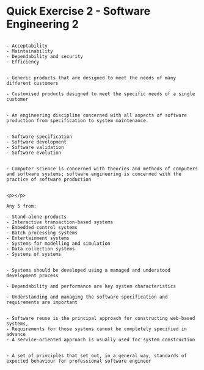 # Quick Exercise 2 - Software Engineering 2

~~~admonish question collapsible=true title='What are the essential attributes of good software?'

- Acceptability
- Maintainability
- Dependability and security
- Efficiency

~~~

<p></p>

~~~admonish question collapsible=true title='What are the two fundamental types of software products?'

- Generic products that are designed to meet the needs of many different customers 

- Customised products designed to meet the specific needs of a single customer

~~~

<p></p>

~~~admonish question collapsible=true title='What is software engineering?</summary'

- An engineering discipline concerned with all aspects of software production from specification to system maintenance.

~~~

<p></p>

~~~admonish question collapsible=true title='What are the four fundamental activities in software processes?'

- Software specification
- Software development
- Software validation
- Software evolution

~~~

<p></p>

~~~admonish question collapsible=true title='What is the distinction between computer science and software engineering?'

- Computer science is concerned with theories and methods of computers and software systems; software engineering is concerned with the practice of software production

~~~

<p></p>

~~~admonish question collapsible=true title='List 5 different types of software applications.'

<p></p>

Any 5 from:

- Stand-alone products
- Interactive transaction-based systems
- Embedded control systems
- Batch processing systems
- Entertainment systems
- Systems for modelling and simulation
- Data collection systems
- Systems of systems

~~~

<p></p>

~~~admonish question collapsible=true title='What software engineering fundamentals apply to all types of software systems?'

- Systems should be developed using a managed and understood development process

- Dependability and performance are key system characteristics

- Understanding and managing the software specification and requirements are important

~~~

<p></p>

~~~admonish question collapsible=true title='What are three key characteristics of the engineering of web-based software engineering?'

- Software reuse is the principal approach for constructing web-based systems, 
- Requirements for those systems cannot be completely specified in advance
- A service-oriented approach is usually used for system construction

~~~

<p></p>

~~~admonish question collapsible=true title='What is a software engineering code of ethics?'

- A set of principles that set out, in a general way, standards of expected behaviour for professional software engineer

~~~